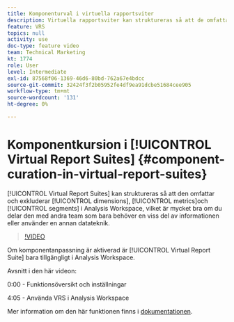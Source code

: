 ```yaml
---
title: Komponenturval i virtuella rapportsviter
description: Virtuella rapportsviter kan struktureras så att de omfattar och utesluter dimensioner, mätvärden och segment i Analysis Workspace, vilket är till stor hjälp om ni delar dem med andra team som bara behöver en viss del av data eller använder en annan datateknik.
feature: VRS
topics: null
activity: use
doc-type: feature video
team: Technical Marketing
kt: 1774
role: User
level: Intermediate
exl-id: 87568f06-1369-46d6-80bd-762a67e4bdcc
source-git-commit: 32424f3f2b05952fe4df9ea91dcbe51684cee905
workflow-type: tm+mt
source-wordcount: '131'
ht-degree: 0%

---
```


# Komponentkursion i [!UICONTROL Virtual Report Suites] {#component-curation-in-virtual-report-suites}

[!UICONTROL Virtual Report Suites] kan struktureras så att den omfattar och exkluderar  [!UICONTROL dimensions],  [!UICONTROL metrics]och  [!UICONTROL segments] i Analysis Workspace, vilket är mycket bra om du delar den med andra team som bara behöver en viss del av informationen eller använder en annan datateknik.

>[!VIDEO](https://video.tv.adobe.com/v/23544/?quality=12)

Om komponentanpassning är aktiverad är [!UICONTROL Virtual Report Suite] bara tillgängligt i Analysis Workspace.

Avsnitt i den här videon:

0:00 - Funktionsöversikt och inställningar

4:05 - Använda VRS i Analysis Workspace

Mer information om den här funktionen finns i [dokumentationen](https://marketing.adobe.com/resources/help/en_US/reference/vrs-components.html).
